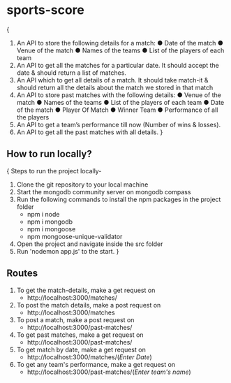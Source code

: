 # sports-score

{
1. An API to store the following details for a match:
● Date of the match
● Venue of the match
● Names of the teams
● List of the players of each team
2. An API to get all the matches for a particular date. It should accept the date & should
return a list of matches.
3. An API which to get all details of a match. It should take match-it & should return all
the details about the match we stored in that match
4. An API to store past matches with the following details:
● Venue of the match
● Names of the teams
● List of the players of each team
● Date of the match
● Player Of Match
● Winner Team
● Performance of all the players
5. An API to get a team’s performance till now (Number of wins & losses).
6. An API to get all the past matches with all details.
}

## How to run locally?

{  Steps to run the project locally-
1. Clone the git repository to your local machine
2. Start the mongodb community server on mongodb compass
3. Run the following commands to install the npm packages in the project folder
   - npm i node
   - npm i mongodb
   - npm i mongoose
   - npm mongoose-unique-validator
5. Open the project and navigate inside the src folder
6. Run 'nodemon app.js' to the start.
 }
 
 ## Routes
 1. To get the match-details, make a get request on
    - http://localhost:3000/matches/
 2. To post the match details, make a post request on
    - http://localhost:3000/matches
 3. To post a match, make a post request on
    - http://localhost:3000/past-matches/
 4. To get past matches, make a get request on
    - http://localhost:3000/past-matches/
 5. To get match by date, make a get request on
    - http://localhost:3000/matches/(*Enter Date*)
 6. To get any team's performance, make a get request on
    - http://localhost:3000/past-matches/(*Enter team's name*)
 

   
